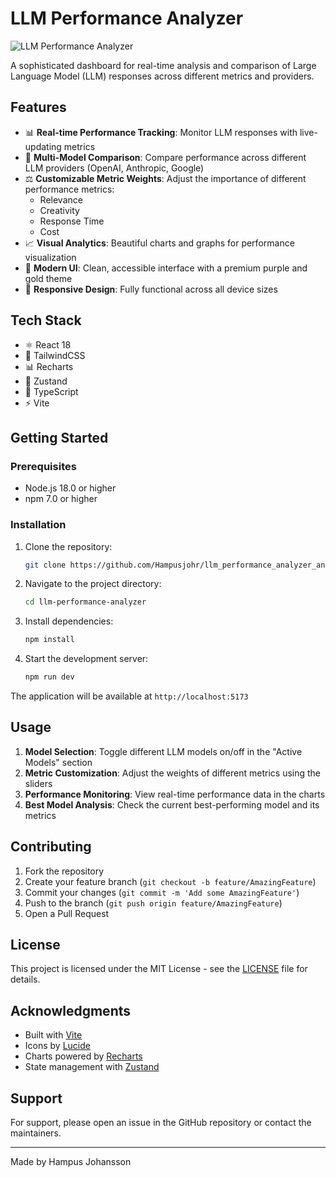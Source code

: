 # LLM Performance Analyzer

![LLM Performance Analyzer](https://images.unsplash.com/photo-1677442136019-21780ecad995?auto=format&fit=crop&q=80&w=1200&h=400)

A sophisticated dashboard for real-time analysis and comparison of Large Language Model (LLM) responses across different metrics and providers.

## Features

- 📊 **Real-time Performance Tracking**: Monitor LLM responses with live-updating metrics
- 🔄 **Multi-Model Comparison**: Compare performance across different LLM providers (OpenAI, Anthropic, Google)
- ⚖️ **Customizable Metric Weights**: Adjust the importance of different performance metrics:
  - Relevance
  - Creativity
  - Response Time
  - Cost
- 📈 **Visual Analytics**: Beautiful charts and graphs for performance visualization
- 🎨 **Modern UI**: Clean, accessible interface with a premium purple and gold theme
- 📱 **Responsive Design**: Fully functional across all device sizes

## Tech Stack

- ⚛️ React 18
- 🎨 TailwindCSS
- 📊 Recharts
- 🏪 Zustand
- 🎯 TypeScript
- ⚡ Vite

## Getting Started

### Prerequisites

- Node.js 18.0 or higher
- npm 7.0 or higher

### Installation

1. Clone the repository:
   ```bash
   git clone https://github.com/Hampusjohr/llm_performance_analyzer_and_switcher
   ```

2. Navigate to the project directory:
   ```bash
   cd llm-performance-analyzer
   ```

3. Install dependencies:
   ```bash
   npm install
   ```

4. Start the development server:
   ```bash
   npm run dev
   ```

The application will be available at `http://localhost:5173`

## Usage

1. **Model Selection**: Toggle different LLM models on/off in the "Active Models" section
2. **Metric Customization**: Adjust the weights of different metrics using the sliders
3. **Performance Monitoring**: View real-time performance data in the charts
4. **Best Model Analysis**: Check the current best-performing model and its metrics

## Contributing

1. Fork the repository
2. Create your feature branch (`git checkout -b feature/AmazingFeature`)
3. Commit your changes (`git commit -m 'Add some AmazingFeature'`)
4. Push to the branch (`git push origin feature/AmazingFeature`)
5. Open a Pull Request

## License

This project is licensed under the MIT License - see the [LICENSE](LICENSE) file for details.

## Acknowledgments

- Built with [Vite](https://vitejs.dev/)
- Icons by [Lucide](https://lucide.dev/)
- Charts powered by [Recharts](https://recharts.org/)
- State management with [Zustand](https://github.com/pmndrs/zustand)

## Support

For support, please open an issue in the GitHub repository or contact the maintainers.

---

Made by Hampus Johansson

